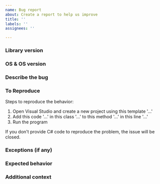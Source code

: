 ```yaml
---
name: Bug report
about: Create a report to help us improve
title: ''
labels: ''
assignees: ''

---
```


### Library version

### OS & OS version

### Describe the bug
<!-- 
A clear and concise description of what the bug is.
-->

### To Reproduce
<!--
Provide minimalistic example code for this issue. You can:
- create a new project and apply the minimum required code to reproduce in the issue. Host the project on GitHub.
- provide exact steps to reproduce this isse.

This issue will be closed if:
- the project you share is too complex.
- the behavior can't be reproduced exactly.
-->
Steps to reproduce the behavior:
1. Open Visual Studio and create a new project using this template '...'
2. Add this code '...' in this class '...' to this method '...' in this line '...'
3. Run the program

If you don't provide C# code to reproduce the problem, the issue will be closed.

### Exceptions (if any)
<!-- 
Include the exception you get when facing this issue
-->

### Expected behavior
<!-- 
A clear and concise description of what you expected to happen.
-->

### Additional context
<!-- 
Add any other context about the problem here.
-->